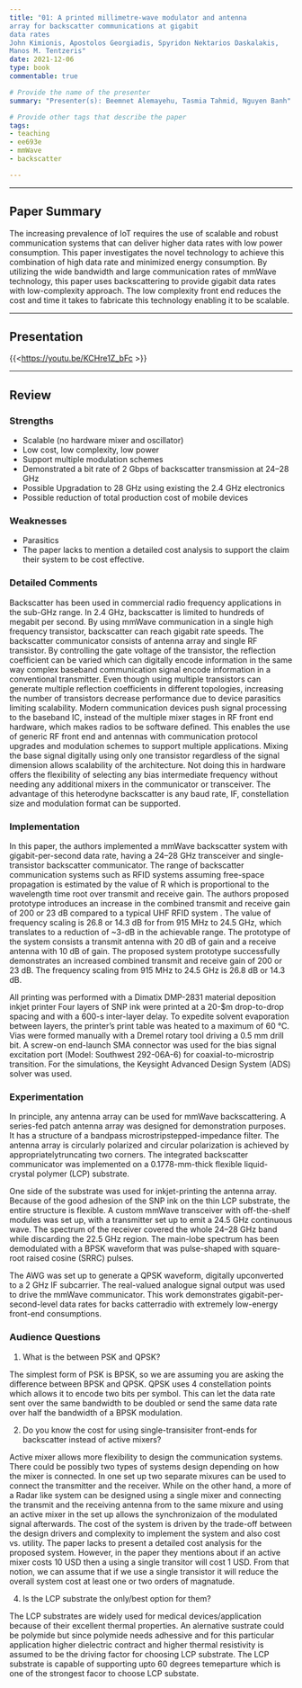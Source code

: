 ```yaml
---
title: "01: A printed millimetre-wave modulator and antenna 
array for backscatter communications at gigabit 
data rates
John Kimionis, Apostolos Georgiadis, Spyridon Nektarios Daskalakis, 
Manos M. Tentzeris"
date: 2021-12-06
type: book
commentable: true

# Provide the name of the presenter
summary: "Presenter(s): Beemnet Alemayehu, Tasmia Tahmid, Nguyen Banh"

# Provide other tags that describe the paper
tags:
- teaching
- ee693e
- mmWave
- backscatter

---
```


***
## Paper Summary
The increasing prevalence of IoT requires the use of scalable and robust communication systems that can deliver higher data rates with low power consumption. This paper investigates the novel technology to achieve this combination of high data rate and minimized energy consumption. By utilizing the wide bandwidth and large communication rates of mmWave technology, this paper uses backscattering to provide gigabit data rates with low-complexity approach. The low complexity front end reduces the cost and time it takes to fabricate this technology enabling it to be scalable.
***

## Presentation
{{<https://youtu.be/KCHre1Z_bFc >}}

***

## Review
### Strengths
- Scalable (no hardware mixer and oscillator)
- Low cost, low complexity, low power
- Support multiple modulation schemes
- Demonstrated a bit rate of 2 Gbps of backscatter transmission at 24–28 GHz
- Possible Upgradation to 28 GHz using existing the 2.4 GHz electronics
- Possible reduction of total production cost of mobile devices

### Weaknesses
- Parasitics
- The paper lacks to mention a detailed cost analysis to support the claim their system to be cost effective. 


### Detailed Comments
Backscatter has been used in commercial radio frequency applications in the sub-GHz range. In 2.4 GHz, backscatter is limited to hundreds of megabit per second. By using mmWave communication in a single high frequency transistor, backscatter can reach gigabit rate speeds. The backscatter communicator consists of antenna array and single RF transistor.  By controlling the gate voltage of the transistor, the reflection coefficient can be varied which can digitally encode information in the same way complex baseband communication signal encode information in a conventional transmitter. Even though using multiple transistors can generate multiple reflection coefficients in different topologies, increasing the number of transistors decrease performance due to device parasitics limiting scalability. Modern communication devices push signal processing to the baseband IC, instead of the multiple mixer stages in RF front end hardware, which makes radios to be software defined. This enables the use of generic RF front end and antennas with communication protocol upgrades and modulation schemes to support multiple applications. Mixing the base signal digitally using only one transistor regardless of the signal dimension allows scalability of the architecture. Not doing this in hardware offers the flexibility of selecting any bias intermediate frequency without needing any additional mixers in the communicator or transceiver. The advantage of this heterodyne backscatter is any baud rate, IF, constellation size and modulation format can be supported.

### Implementation

In this paper, the authors implemented a mmWave backscatter system with gigabit-per-second data rate, having a 24–28 GHz transceiver and single-transistor backscatter communicator. The range of backscatter communication systems such as RFID systems assuming free-space propagation is estimated by the value of R which is proportional to the wavelength time root over transmit and receive gain. The authors proposed prototype introduces an increase in the combined transmit and receive gain of 200 or 23 dB compared to a typical UHF RFID system . The value of frequency scaling is 26.8 or 14.3 dB for from 915 MHz to 24.5 GHz, which translates to a reduction of ~3-dB in the achievable range. The prototype of the system consists a transmit antenna with 20 dB of gain and a receive antenna with 10 dB of gain. The proposed system prototype  successfully demonstrates an increased combined transmit and receive gain of 200 or 23 dB. The frequency scaling from 915 MHz to 24.5 GHz is 26.8 dB or 14.3 dB.

All printing was performed with a Dimatix DMP-2831 material deposition inkjet printer Four layers of SNP ink were printed at a 20-$m drop-to-drop spacing and with a 600-s inter-layer delay. To expedite solvent evaporation between layers, the printer’s print table was heated to a maximum of 60 °C. Vias were formed manually with a Dremel rotary tool driving a 0.5 mm drill bit. A screw-on end-launch SMA connector was used  for the bias signal excitation port (Model: Southwest 292-06A-6) for coaxial-to-microstrip transition. For the simulations, the Keysight Advanced Design System (ADS) solver was used.

### Experimentation

In principle, any antenna array can be used for mmWave backscattering. A series-fed patch antenna array was designed for demonstration purposes. It has a structure of a bandpass microstripstepped-impedance filter. The antenna array is circularly polarized and circular polarization is achieved by appropriatelytruncating two corners. The integrated backscatter communicator was implemented on a 0.1778-mm-thick flexible liquid-crystal polymer (LCP) substrate.

One side of the substrate was used for inkjet-printing the antenna array. Because of the good adhesion of the SNP ink on the thin LCP substrate, the entire structure is flexible. A custom mmWave transceiver with off-the-shelf modules was set up, with a transmitter set up to emit a 24.5 GHz continuous wave. The spectrum of the receiver covered the whole 24–28 GHz band while discarding the 22.5 GHz region. The main-lobe spectrum has been demodulated with a BPSK waveform that was pulse-shaped with square-root raised cosine (SRRC) pulses.

The AWG was set up to generate a QPSK waveform, digitally upconverted to a 2 GHz IF subcarrier. The real-valued analogue signal output was used to drive the mmWave communicator. This work demonstrates gigabit-per-second-level data rates for backs catterradio with extremely low-energy front-end consumptions.

### Audience Questions
1.	What is the between PSK and QPSK? 

The simplest form of PSK is BPSK, so we are assuming you are asking the difference between BPSK and QPSK. QPSK uses 4 constellation points which allows it to encode two bits per symbol. This can let the data rate sent over the same bandwidth to be doubled or send the same data rate over half the bandwidth of a BPSK modulation. 

2.	Do you know the cost for using single-transisiter front-ends for backscatter instead of active mixers?

Active mixer allows more flexibility to design the communication systems. There could be possibly two types of systems design depending on how the mixer is connected. In one set up two separate mixures can be used to connect the transmitter and the receiver. While on the other hand, a more of a Radar like system can be designed using a single mixer and connecting the transmit and the receiving antenna from to the same mixure and using an active mixer in the set up allows the synchronizaion of the modulated signal afterwards. The cost of the system is driven by the trade-off between the design drivers and complexity to implement the system and also cost vs. utility. The paper lacks to present a detailed cost analysis for the proposed system. However, in the paper they mentions about if an active mixer costs 10 USD then a using a single transitor will cost 1 USD. From that notion, we can assume that if we use a single transistor it will reduce the overall system cost at least one or two orders of magnatude. 

4.	Is the LCP substrate the only/best option for them?

The LCP substrates are widely used for medical devices/application because of their excellent thermal properties. An alernative sustrate could be polymide but since polymide needs adhessive and for this particular application higher dielectric contract and higher thermal resistivity is assumed to be the driving factor for choosing LCP substrate. The LCP substrate is capable of supporting upto 60 degrees temeparture which is one of the strongest facor to choose LCP substate.   
